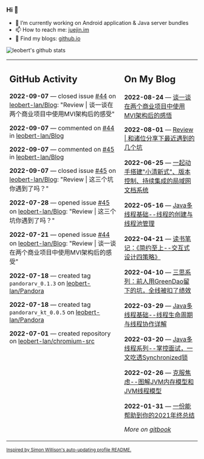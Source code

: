 ### Hi 👋

<!--
**leobert-lan/leobert-lan** is a ✨ _special_ ✨ repository because its `README.md` (this file) appears on your GitHub profile.

Here are some ideas to get you started:

- 🔭 I’m currently working on ...
- 🌱 I’m currently learning ...
- 👯 I’m looking to collaborate on ...
- 🤔 I’m looking for help with ...
- 💬 Ask me about ...
- 📫 How to reach me: ...
- 😄 Pronouns: ...
- ⚡ Fun fact: ...
-->

- 🔭 I’m currently working on Android application & Java server bundles
- 📫 How to reach me: [juejin.im](https://juejin.cn/user/2066737589654327)
- 👀 Find my blogs: [github.io](https://leobert-lan.github.io/)


![leobert's github stats](https://github-readme-stats.vercel.app/api?username=leobert-lan&show_icons=true&count_private=true)

<table><tr><td valign="top" width="60%">

## GitHub Activity
<!-- githubActivity starts -->
**2022-09-07** — closed issue [#44](https://github.com/leobert-lan/Blog/issues/44) on [leobert-lan/Blog](https://github.com/leobert-lan/Blog): "Review | 谈一谈在两个商业项目中使用MVI架构后的感受"

**2022-09-07** — commented on [#44](https://github.com/leobert-lan/Blog/issues/44#issuecomment-1238789026) in [leobert-lan/Blog](https://github.com/leobert-lan/Blog)

**2022-09-07** — commented on [#45](https://github.com/leobert-lan/Blog/issues/45#issuecomment-1238788348) in [leobert-lan/Blog](https://github.com/leobert-lan/Blog)

**2022-09-07** — closed issue [#45](https://github.com/leobert-lan/Blog/issues/45) on [leobert-lan/Blog](https://github.com/leobert-lan/Blog): "Review | 这三个坑你遇到了吗？"

**2022-07-28** — opened issue [#45](https://github.com/leobert-lan/Blog/issues/45) on [leobert-lan/Blog](https://github.com/leobert-lan/Blog): "Review | 这三个坑你遇到了吗？"

**2022-07-21** — opened issue [#44](https://github.com/leobert-lan/Blog/issues/44) on [leobert-lan/Blog](https://github.com/leobert-lan/Blog): "Review | 谈一谈在两个商业项目中使用MVI架构后的感受"

**2022-07-18** — created tag `pandorarv_0.1.3` on [leobert-lan/Pandora](https://github.com/leobert-lan/Pandora)

**2022-07-18** — created tag `pandorarv_kt_0.0.5` on [leobert-lan/Pandora](https://github.com/leobert-lan/Pandora)

**2022-07-01** — created repository on [leobert-lan/chromium-src](https://github.com/leobert-lan/chromium-src)
<!-- githubActivity ends -->
</td><td valign="top" width="40%">

## On My Blog
<!-- blog starts -->
**2022-08-24** — [谈一谈在两个商业项目中使用MVI架构后的感悟](https://juejin.cn/post/7135328592673636359)

**2022-08-01** — [Review | 和诸位分享下最近遇到的几个坑](https://juejin.cn/post/7126207584528236580)

**2022-06-25** — [一起动手搭建"小清新式"、版本控制、持续集成的局域网文档系统](https://juejin.cn/post/7113005887790268430)

**2022-05-16** — [Java多线程基础--线程的创建与线程池管理](https://juejin.cn/post/7098235227490746375)

**2022-04-21** — [读书笔记：《简约至上--交互式设计四策略》](https://juejin.cn/post/7088618995036717086)

**2022-04-10** — [三思系列：前人用GreenDao留下的坑，全线被扣了绩效](https://juejin.cn/post/7084803493290213406)

**2022-03-29** — [Java多线程基础--线程生命周期与线程协作详解](https://juejin.cn/post/7080088772754292744)

**2022-03-20** — [Java多线程系列--掌控面试，一文吃透Synchronized锁](https://juejin.cn/post/7076820950020259848)

**2022-02-26** — [克服焦虑--图解JVM内存模型和JVM线程模型](https://juejin.cn/post/7068941257074016263)

**2022-01-31** — [一份能帮助到你的2021年终总结](https://juejin.cn/post/7059215032747294734)
<!-- blog ends -->
_More on [gitbook](https://leobert-lan.github.io/)_
</td></tr></table>

<sub><a href="https://simonwillison.net/2020/Jul/10/self-updating-profile-readme/">Inspired by Simon Willison's auto-updating profile README.</a></sub>
